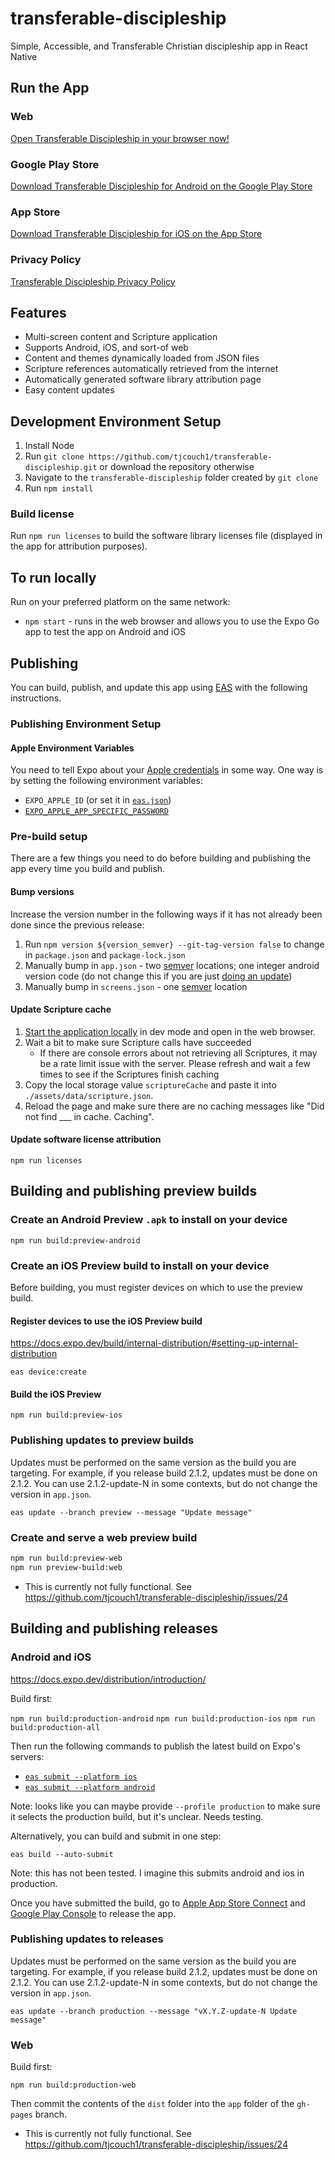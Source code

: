 # transferable-discipleship

Simple, Accessible, and Transferable Christian discipleship app in React Native

## Run the App

### Web

[Open Transferable Discipleship in your browser now!](https://tjcouch1.github.io/transferable-discipleship/app/index.html)

### Google Play Store

[Download Transferable Discipleship for Android on the Google Play Store](https://play.google.com/store/apps/details?id=com.tjcouch.transferablediscipleship)

### App Store

[Download Transferable Discipleship for iOS on the App Store](https://apps.apple.com/us/app/transferable-discipleship-2-0/id1532921872)

### Privacy Policy

[Transferable Discipleship Privacy Policy](https://tjcouch1.github.io/transferable-discipleship/privacy-policy.html)

## Features

- Multi-screen content and Scripture application
- Supports Android, iOS, and sort-of web
- Content and themes dynamically loaded from JSON files
- Scripture references automatically retrieved from the internet
- Automatically generated software library attribution page
- Easy content updates

## Development Environment Setup

1. Install Node
2. Run `git clone https://github.com/tjcouch1/transferable-discipleship.git` or download the repository otherwise
3. Navigate to the `transferable-discipleship` folder created by `git clone`
4. Run `npm install`

### Build license

Run `npm run licenses` to build the software library licenses file (displayed in the app for attribution purposes).

## To run locally

Run on your preferred platform on the same network:

- `npm start` - runs in the web browser and allows you to use the Expo Go app to test the app on Android and iOS

## Publishing

You can build, publish, and update this app using [EAS](https://docs.expo.dev/eas/) with the following instructions.

### Publishing Environment Setup

#### Apple Environment Variables

You need to tell Expo about your [Apple credentials](https://docs.expo.dev/submit/ios/#2-start-the-submission) in some way. One way is by setting the following environment variables:

- `EXPO_APPLE_ID` (or set it in [`eas.json`](https://docs.expo.dev/eas/json/#appleid))
- [`EXPO_APPLE_APP_SPECIFIC_PASSWORD`](https://github.com/expo/fyi/blob/main/apple-app-specific-password.md)

### Pre-build setup

There are a few things you need to do before building and publishing the app every time you build and publish.

#### Bump versions

Increase the version number in the following ways if it has not already been done since the previous release:

1. Run `npm version ${version_semver} --git-tag-version false` to change in `package.json` and `package-lock.json`
2. Manually bump in `app.json` - two [semver](https://semver.org/) locations; one integer android version code (do not change this if you are just [doing an update](#publishing-updates-to-releases))
3. Manually bump in `screens.json` - one [semver](https://semver.org/) location

#### Update Scripture cache

1. [Start the application locally](#to-run-locally) in dev mode and open in the web browser.
2. Wait a bit to make sure Scripture calls have succeeded
   - If there are console errors about not retrieving all Scriptures, it may be a rate limit issue with the server. Please refresh and wait a few times to see if the Scriptures finish caching
3. Copy the local storage value `scriptureCache` and paste it into `./assets/data/scripture.json`.
4. Reload the page and make sure there are no caching messages like "Did not find \_\_\_ in cache. Caching".

#### Update software license attribution

`npm run licenses`

## Building and publishing preview builds

### Create an Android Preview `.apk` to install on your device

`npm run build:preview-android`

### Create an iOS Preview build to install on your device

Before building, you must register devices on which to use the preview build.

#### Register devices to use the iOS Preview build

https://docs.expo.dev/build/internal-distribution/#setting-up-internal-distribution

`eas device:create`

#### Build the iOS Preview

`npm run build:preview-ios`

### Publishing updates to preview builds

Updates must be performed on the same version as the build you are targeting. For example, if you release build 2.1.2, updates must be done on 2.1.2. You can use 2.1.2-update-N in some contexts, but do not change the version in `app.json`.

`eas update --branch preview --message "Update message"`

### Create and serve a web preview build

```bash
npm run build:preview-web
npm run preview-build:web
```

- This is currently not fully functional. See https://github.com/tjcouch1/transferable-discipleship/issues/24

## Building and publishing releases

### Android and iOS

https://docs.expo.dev/distribution/introduction/

Build first:

`npm run build:production-android`
`npm run build:production-ios`
`npm run build:production-all`

Then run the following commands to publish the latest build on Expo's servers:

- [`eas submit --platform ios`](https://docs.expo.dev/submit/ios/)
- [`eas submit --platform android`](https://docs.expo.dev/submit/android/)

Note: looks like you can maybe provide `--profile production` to make sure it selects the production build, but it's unclear. Needs testing.

Alternatively, you can build and submit in one step:

`eas build --auto-submit`

Note: this has not been tested. I imagine this submits android and ios in production.

Once you have submitted the build, go to [Apple App Store Connect](https://appstoreconnect.apple.com/apps) and [Google Play Console](https://play.google.com/console) to release the app.

### Publishing updates to releases

Updates must be performed on the same version as the build you are targeting. For example, if you release build 2.1.2, updates must be done on 2.1.2. You can use 2.1.2-update-N in some contexts, but do not change the version in `app.json`.

`eas update --branch production --message "vX.Y.Z-update-N Update message"`

### Web

Build first:

`npm run build:production-web`

Then commit the contents of the `dist` folder into the `app` folder of the `gh-pages` branch.

- This is currently not fully functional. See https://github.com/tjcouch1/transferable-discipleship/issues/24
